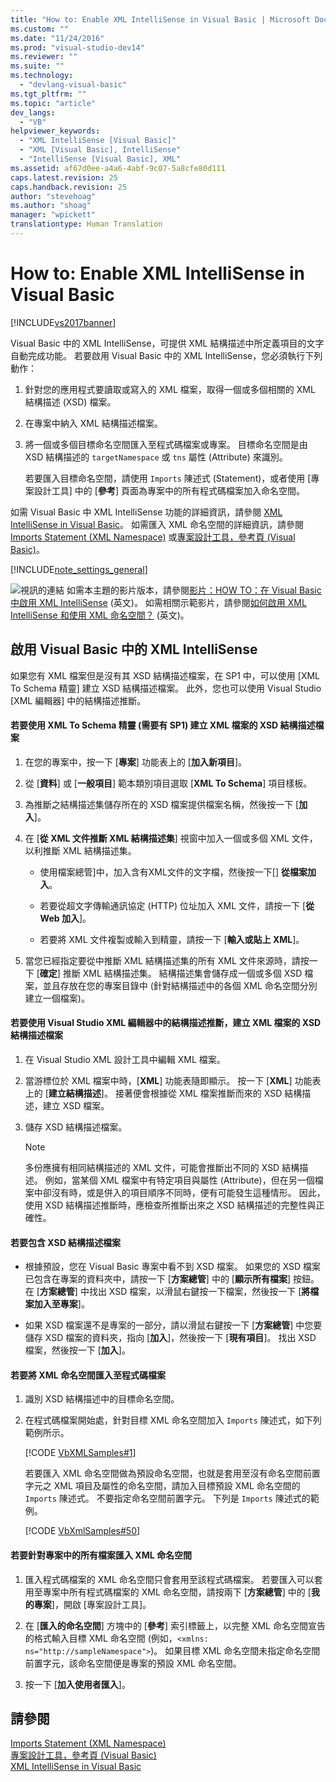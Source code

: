 ```yaml
---
title: "How to: Enable XML IntelliSense in Visual Basic | Microsoft Docs"
ms.custom: ""
ms.date: "11/24/2016"
ms.prod: "visual-studio-dev14"
ms.reviewer: ""
ms.suite: ""
ms.technology: 
  - "devlang-visual-basic"
ms.tgt_pltfrm: ""
ms.topic: "article"
dev_langs: 
  - "VB"
helpviewer_keywords: 
  - "XML IntelliSense [Visual Basic]"
  - "XML [Visual Basic], IntelliSense"
  - "IntelliSense [Visual Basic], XML"
ms.assetid: af67d0ee-a4a6-4abf-9c07-5a8cfe80d111
caps.latest.revision: 25
caps.handback.revision: 25
author: "stevehoag"
ms.author: "shoag"
manager: "wpickett"
translationtype: Human Translation
---
```

# How to: Enable XML IntelliSense in Visual Basic
[!INCLUDE[vs2017banner](../../../../csharp/includes/vs2017banner.md)]

Visual Basic 中的 XML IntelliSense，可提供 XML 結構描述中所定義項目的文字自動完成功能。  若要啟用 Visual Basic 中的 XML IntelliSense，您必須執行下列動作：  
  
1.  針對您的應用程式要讀取或寫入的 XML 檔案，取得一個或多個相關的 XML 結構描述 \(XSD\) 檔案。  
  
2.  在專案中納入 XML 結構描述檔案。  
  
3.  將一個或多個目標命名空間匯入至程式碼檔案或專案。  目標命名空間是由 XSD 結構描述的 `targetNamespace` 或 `tns` 屬性 \(Attribute\) 來識別。  
  
     若要匯入目標命名空間，請使用 `Imports` 陳述式 \(Statement\)，或者使用 \[專案設計工具\] 中的 \[**參考**\] 頁面為專案中的所有程式碼檔案加入命名空間。  
  
 如需 Visual Basic 中 XML IntelliSense 功能的詳細資訊，請參閱 [XML IntelliSense in Visual Basic](../../../../visual-basic/programming-guide/language-features/xml/xml-intellisense.md)。  如需匯入 XML 命名空間的詳細資訊，請參閱 [Imports Statement \(XML Namespace\)](../../../../visual-basic/language-reference/statements/imports-statement-xml-namespace.md) 或[專案設計工具，參考頁 \(Visual Basic\)](/visual-studio/ide/reference/references-page-project-designer-visual-basic)。  
  
 [!INCLUDE[note_settings_general](../../../../csharp/language-reference/compiler-messages/includes/note_settings_general_md.md)]  
  
 ![視訊的連結](../../../../csharp/programming-guide/concepts/linq/media/playvideo.png "PlayVideo") 如需本主題的影片版本，請參閱[影片：HOW TO：在 Visual Basic 中啟用 XML IntelliSense](http://go.microsoft.com/fwlink/?LinkId=102466) \(英文\)。  如需相關示範影片，請參閱[如何啟用 XML IntelliSense 和使用 XML 命名空間？](http://go.microsoft.com/fwlink/?LinkId=143035) \(英文\)。  
  
## 啟用 Visual Basic 中的 XML IntelliSense  
 如果您有 XML 檔案但是沒有其 XSD 結構描述檔案，在 SP1 中，可以使用 \[XML To Schema 精靈\] 建立 XSD 結構描述檔案。  此外，您也可以使用 Visual Studio \[XML 編輯器\] 中的結構描述推斷。  
  
#### 若要使用 XML To Schema 精靈 \(需要有 SP1\) 建立 XML 檔案的 XSD 結構描述檔案  
  
1.  在您的專案中，按一下 \[**專案**\] 功能表上的 \[**加入新項目**\]。  
  
2.  從 \[**資料**\] 或 \[**一般項目**\] 範本類別項目選取 \[**XML To Schema**\] 項目樣板。  
  
3.  為推斷之結構描述集儲存所在的 XSD 檔案提供檔案名稱，然後按一下 \[**加入**\]。  
  
4.  在 \[**從 XML 文件推斷 XML 結構描述集**\] 視窗中加入一個或多個 XML 文件，以利推斷 XML 結構描述集。  
  
    -   使用檔案總管\]中，加入含有XML文件的文字檔，然後按一下\[\] **從檔案加入**。  
  
    -   若要從超文字傳輸通訊協定 \(HTTP\) 位址加入 XML 文件，請按一下 \[**從 Web 加入**\]。  
  
    -   若要將 XML 文件複製或輸入到精靈，請按一下 \[**輸入或貼上 XML**\]。  
  
5.  當您已經指定要從中推斷 XML 結構描述集的所有 XML 文件來源時，請按一下 \[**確定**\] 推斷 XML 結構描述集。  結構描述集會儲存成一個或多個 XSD 檔案，並且存放在您的專案目錄中   \(針對結構描述中的各個 XML 命名空間分別建立一個檔案\)。  
  
#### 若要使用 Visual Studio XML 編輯器中的結構描述推斷，建立 XML 檔案的 XSD 結構描述檔案  
  
1.  在 Visual Studio XML 設計工具中編輯 XML 檔案。  
  
2.  當游標位於 XML 檔案中時，\[**XML**\] 功能表隨即顯示。  按一下 \[**XML**\] 功能表上的 \[**建立結構描述**\]。  接著便會根據從 XML 檔案推斷而來的 XSD 結構描述，建立 XSD 檔案。  
  
3.  儲存 XSD 結構描述檔案。  
  
    > [!NOTE]
    >  多份應擁有相同結構描述的 XML 文件，可能會推斷出不同的 XSD 結構描述。  例如，當某個 XML 檔案中有特定項目與屬性 \(Attribute\)，但在另一個檔案中卻沒有時，或是併入的項目順序不同時，便有可能發生這種情形。  因此，使用 XSD 結構描述推斷時，應檢查所推斷出來之 XSD 結構描述的完整性與正確性。  
  
#### 若要包含 XSD 結構描述檔案  
  
-   根據預設，您在 Visual Basic 專案中看不到 XSD 檔案。  如果您的 XSD 檔案已包含在專案的資料夾中，請按一下 \[**方案總管**\] 中的 \[**顯示所有檔案**\] 按鈕。  在 \[**方案總管**\] 中找出 XSD 檔案，以滑鼠右鍵按一下檔案，然後按一下 \[**將檔案加入至專案**\]。  
  
-   如果 XSD 檔案還不是專案的一部分，請以滑鼠右鍵按一下 \[**方案總管**\] 中您要儲存 XSD 檔案的資料夾，指向 \[**加入**\]，然後按一下 \[**現有項目**\]。  找出 XSD 檔案，然後按一下 \[**加入**\]。  
  
#### 若要將 XML 命名空間匯入至程式碼檔案  
  
1.  識別 XSD 結構描述中的目標命名空間。  
  
2.  在程式碼檔案開始處，針對目標 XML 命名空間加入 `Imports` 陳述式，如下列範例所示。  
  
     [!CODE [VbXMLSamples#1](../CodeSnippet/VS_Snippets_VBCSharp/VbXMLSamples#1)]  
  
     若要匯入 XML 命名空間做為預設命名空間，也就是套用至沒有命名空間前置字元之 XML 項目及屬性的命名空間，請加入目標預設 XML 命名空間的 `Imports` 陳述式。  不要指定命名空間前置字元。  下列是 `Imports` 陳述式的範例。  
  
     [!CODE [VbXmlSamples#50](../CodeSnippet/VS_Snippets_VBCSharp/VbXMLSamples#50)]  
  
#### 若要針對專案中的所有檔案匯入 XML 命名空間  
  
1.  匯入程式碼檔案的 XML 命名空間只會套用至該程式碼檔案。  若要匯入可以套用至專案中所有程式碼檔案的 XML 命名空間，請按兩下 \[**方案總管**\] 中的 \[**我的專案**\]，開啟 \[專案設計工具\]。  
  
2.  在 \[**匯入的命名空間**\] 方塊中的 \[**參考**\] 索引標籤上，以完整 XML 命名空間宣告的格式輸入目標 XML 命名空間 \(例如，`<xmlns: ns="http://sampleNamespace">`\)。  如果目標 XML 命名空間未指定命名空間前置字元，該命名空間便是專案的預設 XML 命名空間。  
  
3.  按一下 \[**加入使用者匯入**\]。  
  
## 請參閱  
 [Imports Statement \(XML Namespace\)](../../../../visual-basic/language-reference/statements/imports-statement-xml-namespace.md)   
 [專案設計工具，參考頁 \(Visual Basic\)](/visual-studio/ide/reference/references-page-project-designer-visual-basic)   
 [XML IntelliSense in Visual Basic](../../../../visual-basic/programming-guide/language-features/xml/xml-intellisense.md)